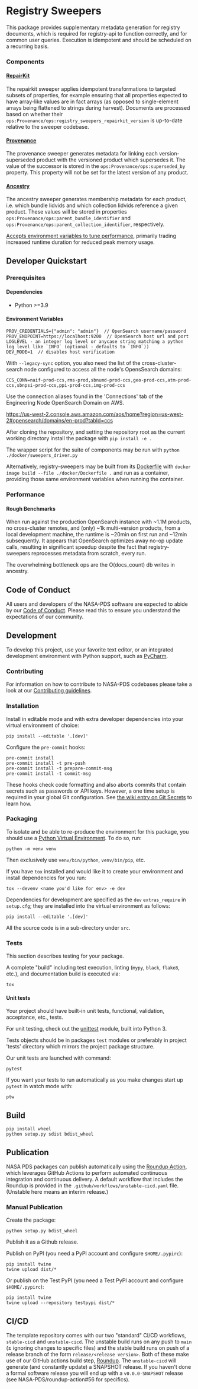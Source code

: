 # Registry Sweepers

This package provides supplementary metadata generation for registry documents, which is required for registry-api to function correctly, and for common user queries. Execution is idempotent and should be scheduled on a recurring basis.

### Components

#### [RepairKit](https://github.com/NASA-PDS/registry-sweepers/blob/main/src/pds/registrysweepers/repairkit/__init__.py)
The repairkit sweeper applies idempotent transformations to targeted subsets of properties, for example ensuring that all properties expected to have array-like values are in fact arrays (as opposed to single-element arrays being flattened to strings during harvest).  Documents are processed based on whether their `ops:Provenance/ops:registry_sweepers_repairkit_version` is up-to-date relative to the sweeper codebase.

#### [Provenance](https://github.com/NASA-PDS/registry-sweepers/blob/main/src/pds/registrysweepers/provenance.py)
The provenance sweeper generates metadata for linking each version-superseded product with the versioned product which supersedes it.  The value of the successor is stored in the `ops:Provenance/ops:superseded_by` property.  This property will not be set for the latest version of any product.

#### [Ancestry](https://github.com/NASA-PDS/registry-sweepers/blob/main/src/pds/registrysweepers/ancestry/__init__.py)
The ancestry sweeper generates membership metadata for each product, i.e. which bundle lidvids and which collection lidvids reference a given product. These values will be stored in properties `ops:Provenance/ops:parent_bundle_identifier` and `ops:Provenance/ops:parent_collection_identifier`, respectively.

[Accepts environment variables to tune performance](./src/pds/registrysweepers/ancestry/runtimeconstants.py), primarily trading increased runtime duration for reduced peak memory usage.

## Developer Quickstart

### Prerequisites

#### Dependencies
- Python >=3.9

#### Environment Variables
```
PROV_CREDENTIALS={"admin": "admin"}  // OpenSearch username/password
PROV_ENDPOINT=https://localhost:9200  // OpenSearch host url and port
LOGLEVEL - an integer log level or anycase string matching a python log level like `INFO` (optional - defaults to `INFO`))
DEV_MODE=1  // disables host verification
```

With `--legacy-sync` option, you also need the list of the cross-cluster-search node configured to access all the node's OpensSearch domains:

```
CCS_CONN=naif-prod-ccs,rms-prod,sbnumd-prod-ccs,geo-prod-ccs,atm-prod-ccs,sbnpsi-prod-ccs,ppi-prod-ccs,img-prod-ccs
```

Use the connection aliases found in the 'Connections' tab of the Engineering Node OpenSearch Domain on AWS.

https://us-west-2.console.aws.amazon.com/aos/home?region=us-west-2#opensearch/domains/en-prod?tabId=ccs

After cloning the repository, and setting the repository root as the current working directory install the package with `pip install -e .`

The wrapper script for the suite of components may be run with `python ./docker/sweepers_driver.py`

Alternatively, registry-sweepers may be built from its [Dockerfile](./docker/Dockerfile) with `docker image build --file ./docker/Dockerfile .` and run as a container, providing those same environment variables when running the container.

### Performance

#### Rough Benchmarks
When run against the production OpenSearch instance with ~1.1M products, no cross-cluster remotes, and (only) ~1k multi-version products, from a local development machine, the runtime is ~20min on first run and ~12min subsequently.  It appears that OpenSearch optimizes away no-op update calls, resulting in significant speedup despite the fact that registry-sweepers reprocesses metadata from scratch, every run.

The overwhelming bottleneck ops are the O(docs_count) db writes in ancestry.


## Code of Conduct

All users and developers of the NASA-PDS software are expected to abide by our [Code of Conduct](https://github.com/NASA-PDS/.github/blob/main/CODE_OF_CONDUCT.md). Please read this to ensure you understand the expectations of our community.


## Development

To develop this project, use your favorite text editor, or an integrated development environment with Python support, such as [PyCharm](https://www.jetbrains.com/pycharm/).


### Contributing

For information on how to contribute to NASA-PDS codebases please take a look at our [Contributing guidelines](https://github.com/NASA-PDS/.github/blob/main/CONTRIBUTING.md).


### Installation

Install in editable mode and with extra developer dependencies into your virtual environment of choice:

    pip install --editable '.[dev]'

Configure the `pre-commit` hooks:

    pre-commit install
    pre-commit install -t pre-push
    pre-commit install -t prepare-commit-msg
    pre-commit install -t commit-msg

These hooks check code formatting and also aborts commits that contain secrets such as passwords or API keys. However, a one time setup is required in your global Git configuration. See [the wiki entry on Git Secrets](https://github.com/NASA-PDS/nasa-pds.github.io/wiki/Git-and-Github-Guide#git-secrets) to learn how.

### Packaging

To isolate and be able to re-produce the environment for this package, you should use a [Python Virtual Environment](https://docs.python.org/3/tutorial/venv.html). To do so, run:

    python -m venv venv

Then exclusively use `venv/bin/python`, `venv/bin/pip`, etc.

If you have `tox` installed and would like it to create your environment and install dependencies for you run:

    tox --devenv <name you'd like for env> -e dev

Dependencies for development are specified as the `dev` `extras_require` in `setup.cfg`; they are installed into the virtual environment as follows:

    pip install --editable '.[dev]'

All the source code is in a sub-directory under `src`.


### Tests

This section describes testing for your package.

A complete "build" including test execution, linting (`mypy`, `black`, `flake8`, etc.), and documentation build is executed via:

    tox


#### Unit tests

Your project should have built-in unit tests, functional, validation, acceptance, etc., tests.

For unit testing, check out the [unittest](https://docs.python.org/3/library/unittest.html) module, built into Python 3.

Tests objects should be in packages `test` modules or preferably in project 'tests' directory which mirrors the project package structure.

Our unit tests are launched with command:

    pytest

If you want your tests to run automatically as you make changes start up `pytest` in watch mode with:

    ptw


## Build

    pip install wheel
    python setup.py sdist bdist_wheel


## Publication

NASA PDS packages can publish automatically using the [Roundup Action](https://github.com/NASA-PDS/roundup-action), which leverages GitHub Actions to perform automated continuous integration and continuous delivery. A default workflow that includes the Roundup is provided in the `.github/workflows/unstable-cicd.yaml` file. (Unstable here means an interim release.)


### Manual Publication

Create the package:

    python setup.py bdist_wheel

Publish it as a Github release.

Publish on PyPI (you need a PyPI account and configure `$HOME/.pypirc`):

    pip install twine
    twine upload dist/*

Or publish on the Test PyPI (you need a Test PyPI account and configure `$HOME/.pypirc`):

    pip install twine
    twine upload --repository testpypi dist/*

## CI/CD

The template repository comes with our two "standard" CI/CD workflows, `stable-cicd` and `unstable-cicd`. The unstable build runs on any push to `main` (± ignoring changes to specific files) and the stable build runs on push of a release branch of the form `release/<release version>`. Both of these make use of our GitHub actions build step, [Roundup](https://github.com/NASA-PDS/roundup-action). The `unstable-cicd` will generate (and constantly update) a SNAPSHOT release. If you haven't done a formal software release you will end up with a `v0.0.0-SNAPSHOT` release (see NASA-PDS/roundup-action#56 for specifics).
